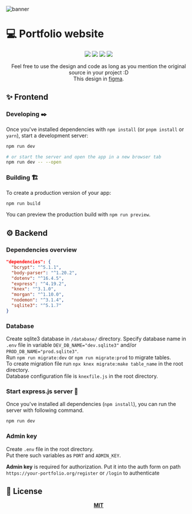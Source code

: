 ![banner](https://github.com/aegislash525/aegislash/assets/106997330/5a8b62b5-e4ed-4226-bba0-09c4b4363b57)

# 💻 Portfolio website

<div align="center">
  <img src="https://img.shields.io/badge/NEXT.js-ea4848?logo=javascript&style=for-the-badge&logoColor=white"/>
  <img src="https://img.shields.io/badge/svelte-orange?logo=svelte&style=for-the-badge&logoColor=white"/>
  <img src="https://img.shields.io/badge/tailwind-blue?style=for-the-badge"/>
  <img src="https://img.shields.io/badge/MIT-green?style=for-the-badge"/>
<p>
Feel free to use the design and code as long as you mention the original source in your project :D <br/>
This design in <a href="https://www.figma.com/design/1K1NQhNzu7sNWPj9kTvjBD/portfolio?node-id=0-1&t=G5PmOOhmYQ1aRkh9-1">figma</a>.
</p>
</div>

## ✨ Frontend

### Developing ✒️

Once you've installed dependencies with `npm install` (or `pnpm install` or `yarn`), start a development server:

```bash
npm run dev

# or start the server and open the app in a new browser tab
npm run dev -- --open
```

### Building 🏗️

To create a production version of your app:

```bash
npm run build
```

You can preview the production build with `npm run preview`.

## ⚙️ Backend

### Dependencies overview

```json
"dependencies": {
  "bcrypt": "^5.1.1",
  "body-parser": "^1.20.2",
  "dotenv": "^16.4.5",
  "express": "^4.19.2",
  "knex": "^3.1.0",
  "morgan": "^1.10.0",
  "nodemon": "^3.1.4",
  "sqlite3": "^5.1.7"
}
```

### Database

Create sqlite3 database in `/database/` directory. Specify database name in
`.env` file in variable `DEV_DB_NAME="dev.sqlite3"` and/or `PROD_DB_NAME="prod.sqlite3"`. <br />
Run `npm run migrate:dev` or `npm run migrate:prod` to migrate tables. <br />
To create migration file run `npx knex migrate:make table_name` in the root directory. <br />
Database configuration file is `knexfile.js` in the root directory.

### Start express.js server 🔌

Once you've installed all dependencies (`npm install`), you can
run the server with following command.

``` bash
npm run dev
```

### Admin key

Create `.env` file in the root directory. <br />
Put there such variables as `PORT` and `ADMIN_KEY`.

<strong>Admin key</strong> is required for authorization. Put it into
the auth form on path <br /> `https://your-portfolio.org/register` or `/login`
to authenticate

<!-- * Configuration

* How to run the test suite

* Deployment instructions -->

## 📄 License
<div align="center">
  <a href="https://choosealicense.com/licenses/mit/"><strong>MIT</strong></a>
</div>
